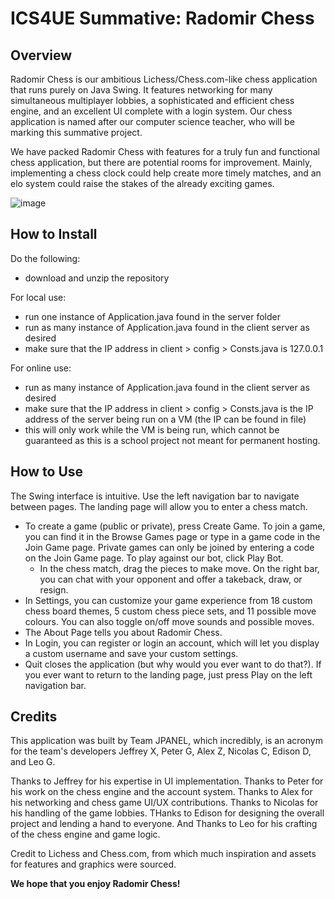 # ICS4UE Summative: Radomir Chess

## Overview

Radomir Chess is our ambitious Lichess/Chess.com-like chess application that runs purely on Java Swing. It features networking for many simultaneous multiplayer lobbies, a sophisticated and efficient chess engine, and an excellent UI complete with a login system. Our chess application is named after our computer science teacher, who will be marking this summative project.

We have packed Radomir Chess with features for a truly fun and functional chess application, but there are potential rooms for improvement. Mainly, implementing a chess clock could help create more timely matches, and an elo system could raise the stakes of the already exciting games.

![image](https://user-images.githubusercontent.com/87958079/150737376-771f29b6-59cb-4439-a55e-71469d5501b5.png)

## How to Install

Do the following:
* download and unzip the repository

For local use:
* run one instance of Application.java found in the server folder
* run as many instance of Application.java found in the client server as desired
* make sure that the IP address in client > config > Consts.java is 127.0.0.1

For online use:
* run as many instance of Application.java found in the client server as desired
* make sure that the IP address in client > config > Consts.java is the IP address of the server being run on a VM (the IP can be found in file)
* this will only work while the VM is being run, which cannot be guaranteed as this is a school project not meant for permanent hosting.

## How to Use

The Swing interface is intuitive. Use the left navigation bar to navigate between pages. The landing page will allow you to enter a chess match.
* To create a game (public or private), press Create Game. To join a game, you can find it in the Browse Games page or type in a game code in the Join Game page. Private games can only be joined by entering a code on the Join Game page. To play against our bot, click Play Bot.
  * In the chess match, drag the pieces to make move. On the right bar, you can chat with your opponent and offer a takeback, draw, or resign.
* In Settings, you can customize your game experience from 18 custom chess board themes, 5 custom chess piece sets, and 11 possible move colours. You can also toggle on/off move sounds and possible moves.
* The About Page tells you about Radomir Chess.
* In Login, you can register or login an account, which will let you display a custom username and save your custom settings.
* Quit closes the application (but why would you ever want to do that?). If you ever want to return to the landing page, just press Play on the left navigation bar.

## Credits

This application was built by Team JPANEL, which incredibly, is an acronym for the team's developers Jeffrey X, Peter G, Alex Z, Nicolas C, Edison D, and Leo G.

Thanks to Jeffrey for his expertise in UI implementation. Thanks to Peter for his work on the chess engine and the account system. Thanks to Alex for his networking and chess game UI/UX contributions. Thanks to Nicolas for his handling of the game lobbies. THanks to Edison for designing the overall project and lending a hand to everyone. And Thanks to Leo for his crafting of the chess engine and game logic.

Credit to Lichess and Chess.com, from which much inspiration and assets for features and graphics were sourced.

**We hope that you enjoy Radomir Chess!**
